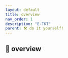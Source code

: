 ```yaml
---
layout: default
title: overview
nav_order: 1
description: "E-TKT"
parent: 🛠️ do it yourself!
---
```


## 🧱 overview
